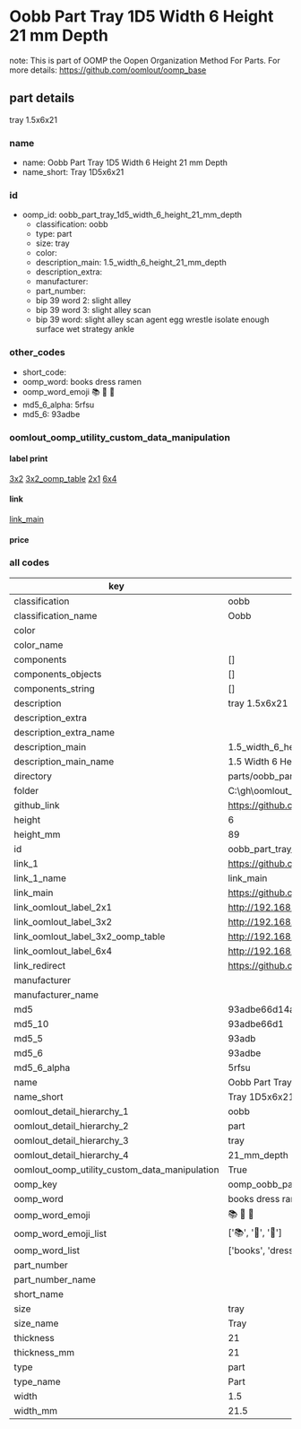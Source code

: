 # Oobb Part Tray 1D5 Width 6 Height 21 mm Depth  

note: This is part of OOMP the Oopen Organization Method For Parts. For more details: https://github.com/oomlout/oomp_base

##  part details
  



tray 1.5x6x21



### name
* name: Oobb Part Tray 1D5 Width 6 Height 21 mm Depth
* name_short: Tray 1D5x6x21 
### id
* oomp_id: oobb_part_tray_1d5_width_6_height_21_mm_depth
  * classification: oobb
  * type: part
  * size: tray
  * color: 
  * description_main: 1.5_width_6_height_21_mm_depth
  * description_extra: 
  * manufacturer: 
  * part_number: 
  * bip 39 word 2: slight alley
  * bip 39 word 3: slight alley scan
  * bip 39 word: slight alley scan agent egg wrestle isolate enough surface wet strategy ankle

### other_codes
* short_code: 
* oomp_word: books dress ramen
* oomp_word_emoji :books: :dress: :ramen:
* md5_6_alpha: 5rfsu
* md5_6: 93adbe






### oomlout_oomp_utility_custom_data_manipulation
#### label print
[3x2](http://192.168.1.245:1112/?label=oomp%205rfsu)
[3x2_oomp_table](http://192.168.1.108:1112/?label=oomp%205rfsu)
[2x1](http://192.168.1.242:1112/?label=oomp%205rfsu)
[6x4](http://192.168.1.55:1112/?label=oomp%205rfsu)    

#### link

[link_main](https://github.com/oomlout/oomlout_oobb_version_4_generated_parts/tree/main/navigation_oomp/oobb/part/tray/1.5_width_6_height_21_mm_depth/part)                              

#### price







### all codes 
| key | value |  
| --- | --- |  
| classification | oobb |  
| classification_name | Oobb |  
| color |  |  
| color_name |  |  
| components | [] |  
| components_objects | [] |  
| components_string | [] |  
| description | tray 1.5x6x21 |  
| description_extra |  |  
| description_extra_name |  |  
| description_main | 1.5_width_6_height_21_mm_depth |  
| description_main_name | 1.5 Width 6 Height 21 mm Depth |  
| directory | parts/oobb_part_tray_1d5_width_6_height_21_mm_depth |  
| folder | C:\gh\oomlout_oobb_version_4_generated_parts\parts\oobb_part_tray_1d5_width_6_height_21_mm_depth |  
| github_link | https://github.com/oomlout/oomlout_oomp_part_src/tree/main/parts/oobb_part_tray_1d5_width_6_height_21_mm_depth |  
| height | 6 |  
| height_mm | 89 |  
| id | oobb_part_tray_1d5_width_6_height_21_mm_depth |  
| link_1 | https://github.com/oomlout/oomlout_oobb_version_4_generated_parts/tree/main/navigation_oomp/oobb/part/tray/1.5_width_6_height_21_mm_depth/part |  
| link_1_name | link_main |  
| link_main | https://github.com/oomlout/oomlout_oobb_version_4_generated_parts/tree/main/navigation_oomp/oobb/part/tray/1.5_width_6_height_21_mm_depth/part |  
| link_oomlout_label_2x1 | http://192.168.1.242:1112/?label=oomp%205rfsu |  
| link_oomlout_label_3x2 | http://192.168.1.245:1112/?label=oomp%205rfsu |  
| link_oomlout_label_3x2_oomp_table | http://192.168.1.108:1112/?label=oomp%205rfsu |  
| link_oomlout_label_6x4 | http://192.168.1.55:1112/?label=oomp%205rfsu |  
| link_redirect | https://github.com/oomlout/oomlout_oobb_version_4_generated_parts/tree/main/parts/oobb_tray_1d5_06_21 |  
| manufacturer |  |  
| manufacturer_name |  |  
| md5 | 93adbe66d14aeed3f923604f8041a65d |  
| md5_10 | 93adbe66d1 |  
| md5_5 | 93adb |  
| md5_6 | 93adbe |  
| md5_6_alpha | 5rfsu |  
| name | Oobb Part Tray 1D5 Width 6 Height 21 mm Depth |  
| name_short | Tray 1D5x6x21  |  
| oomlout_detail_hierarchy_1 | oobb |  
| oomlout_detail_hierarchy_2 | part |  
| oomlout_detail_hierarchy_3 | tray |  
| oomlout_detail_hierarchy_4 | 21_mm_depth |  
| oomlout_oomp_utility_custom_data_manipulation | True |  
| oomp_key | oomp_oobb_part_tray_1d5_width_6_height_21_mm_depth |  
| oomp_word | books dress ramen |  
| oomp_word_emoji | :books: :dress: :ramen: |  
| oomp_word_emoji_list | [':books:', ':dress:', ':ramen:'] |  
| oomp_word_list | ['books', 'dress', 'ramen'] |  
| part_number |  |  
| part_number_name |  |  
| short_name |  |  
| size | tray |  
| size_name | Tray |  
| thickness | 21 |  
| thickness_mm | 21 |  
| type | part |  
| type_name | Part |  
| width | 1.5 |  
| width_mm | 21.5 |  
